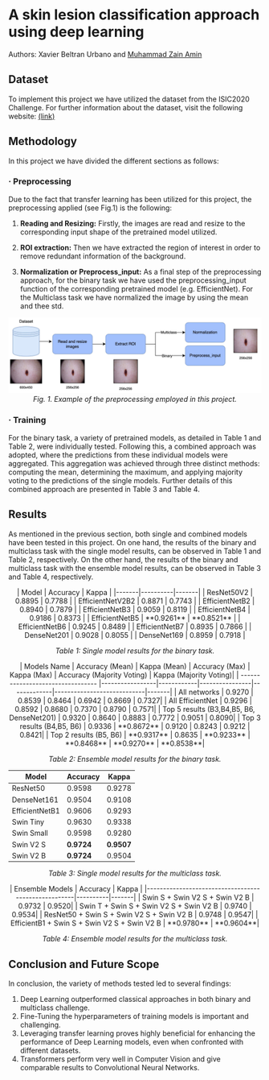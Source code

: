# A skin lesion classification approach using deep learning
Authors: Xavier Beltran Urbano and [Muhammad Zain Amin](https://github.com/ZainAmin)

## Dataset

To implement this project we have utilized the dataset from the ISIC2020 Challenge. For further information about the dataset, visit the following website: [(link)](https://challenge2020.isic-archive.com/)

## Methodology
In this project we have divided the different sections as follows:

### · Preprocessing
Due to the fact that transfer learning has been utilized for this project, the preprocessing applied (see Fig.1) is the following:

1. **Reading and Resizing:** Firstly, the images are read and resize to the corresponding input shape of the pretrained model utilized.
   
2. **ROI extraction:** Then we have extracted the region of interest in order to remove redundant information of the background.
   
3. **Normalization or Preprocess_input:** As a final step of the preprocessing approach, for the binary task we have used the preprocessing_input function of the corresponding pretrained model (e.g. EfficientNet). For the Multiclass task we have normalized the image by using the mean and thee std.

<p align="center">
<img src="img/Preprocessing.png" alt="Example of the preprocessing employed" width="700"/>
<br>
<em>Fig. 1. Example of the preprocessing employed in this project. </em>
</p>


### · Training
For the binary task, a variety of pretrained models, as detailed in Table 1 and Table 2, were individually tested. Following this, a combined approach was adopted, where the predictions from these individual models were aggregated. This aggregation was achieved through three distinct methods: computing the mean, determining the maximum, and applying majority voting to the predictions of the single models. Further details of this combined approach are presented in Table 3 and Table 4.

## Results
As mentioned in the previous section, both single and combined models have been tested in this project. On one hand, the results of the binary and multiclass task with the single model results, can be observed in Table 1 and Table 2, respectively. On the other hand, the results of the binary and multiclass task with the ensemble model results, can be observed in Table 3 and Table 4, respectively.
<div align="center">
| Model | Accuracy | Kappa |
|-------|----------|-------|
| ResNet50V2 | 0.8895 | 0.7788 |
| EfficientNetV2B2 | 0.8871 | 0.7743 |
| EfficientNetB2 | 0.8940 | 0.7879 |
| EfficientNetB3 | 0.9059 | 0.8119 |
| EfficientNetB4 | 0.9186 | 0.8373 |
| EfficientNetB5 | **0.9261** | **0.8521** |
| EfficientNetB6 | 0.9245 | 0.8489 |
| EfficientNetB7 | 0.8935 | 0.7866 |
| DenseNet201 | 0.9028 | 0.8055 |
| DenseNet169 | 0.8959 | 0.7918 |
</div>
<p align="center">
<em>Table 1: Single model results for the binary task.</em>
</p>

<div align="center">
| Models Name                               | Accuracy (Mean) | Kappa (Mean)     | Accuracy (Max) | Kappa (Max) | Accuracy (Majority Voting) | Kappa (Majority Voting)|
| ---------------------------------         |-----------------|------------|----------------|-------------|----------------------------|-------|
| All networks                              | 0.9270          | 0.8539     | 0.8464         | 0.6942      | 0.8669                     | 0.7327|
| All EfficientNet                          | 0.9296          | 0.8592     | 0.8680         | 0.7370      | 0.8790                     | 0.7571|
| Top 5 results (B3,B4,B5, B6, DenseNet201) | 0.9320          | 0.8640     | 0.8883         | 0.7772      | 0.9051                     | 0.8090|
| Top 3 results (B4,B5, B6)                 | 0.9336          | **0.8672** | 0.9120         | 0.8243      | 0.9212                     | 0.8421|
| Top 2 results (B5, B6)                    | **0.9317**      | 0.8635     | **0.9233**     | **0.8468**  | **0.9270**                 | **0.8538**|
</div>
<p align="center">
<em>Table 2: Ensemble model results for the binary task.</em>
</p>

<div align="center">

| Model           | Accuracy | Kappa |
|-----------------|----------|-------|
| ResNet50        | 0.9598   | 0.9278|
| DenseNet161     | 0.9504   | 0.9108|
| EfficientNetB1  | 0.9606   | 0.9293|
| Swin Tiny       | 0.9630   | 0.9338|
| Swin Small      | 0.9598   | 0.9280|
| Swin V2 S       | **0.9724**   | **0.9507**|
| Swin V2 B       | **0.9724**   | 0.9504|

</div>
<p align="center">
<em>Table 3: Single model results for the multiclass task.</em>
</p>
<div align="center">
| Ensemble Models                                     | Accuracy | Kappa |
|-----------------------------------------------------|----------|-------|
| Swin S + Swin V2 S + Swin V2 B                     | 0.9732   | 0.9520|
| Swin T + Swin S + Swin V2 S + Swin V2 B            | 0.9740   | 0.9534|
| ResNet50 + Swin S + Swin V2 S + Swin V2 B          | 0.9748   | 0.9547|
| EfficientB1 + Swin S + Swin V2 S + Swin V2 B       | **0.9780**   | **0.9604**|
</div>
<p align="center">
<em>Table 4: Ensemble model results for the multiclass task.</em>
</p>

## Conclusion and Future Scope

In conclusion, the variety of methods tested led to several findings:

1. Deep Learning outperformed classical approaches in both binary and multiclass challenge.
2. Fine-Tuning the hyperparameters of training models is important and challenging.
3. Leveraging transfer learning proves highly beneficial for enhancing the performance of Deep Learning models, even when confronted with different datasets.
4. Transformers perform very well in Computer Vision and give comparable results to Convolutional Neural Networks.
